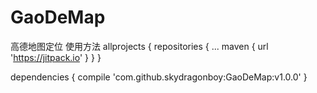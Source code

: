 # GaoDeMap
高德地图定位
使用方法
allprojects {
		repositories {
			...
			maven { url 'https://jitpack.io' }
		}
}
  
  dependencies {
	        compile 'com.github.skydragonboy:GaoDeMap:v1.0.0'
	}
